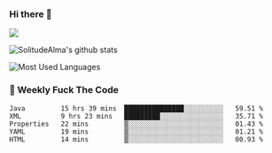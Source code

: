 ### Hi there 👋
<p>
  <a href="https://count.getloli.com/"><img src="https://count.getloli.com/get/@:solitudealma"></a>
</p>

![SolitudeAlma's github stats](https://github-readme-stats.vercel.app/api?username=solitudealma&show_icons=true&theme=radical)

![Most Used Languages](https://github-readme-stats.vercel.app/api/top-langs/?username=solitudealma&layout=compact&hide_border=true&theme=dark)
<!-- ![visitors](https://visitor-badge.glitch.me/badge?page_id=solitudealma.solitudealma.id) -->


### :dart: Weekly Fuck The Code

<!--START_SECTION:waka-->
```text
Java         15 hrs 39 mins  ███████████████░░░░░░░░░░   59.51 % 
XML          9 hrs 23 mins   █████████░░░░░░░░░░░░░░░░   35.71 % 
Properties   22 mins         ▒░░░░░░░░░░░░░░░░░░░░░░░░   01.43 % 
YAML         19 mins         ▒░░░░░░░░░░░░░░░░░░░░░░░░   01.21 % 
HTML         14 mins         ▒░░░░░░░░░░░░░░░░░░░░░░░░   00.93 % 
```
<!--END_SECTION:waka-->
